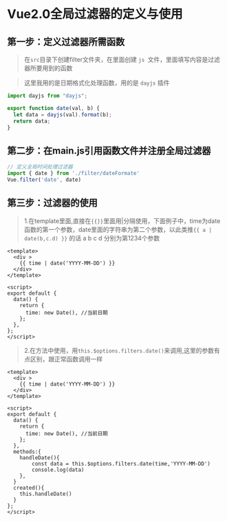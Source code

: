 # Vue2.0全局过滤器的定义与使用

## 第一步：定义过滤器所需函数

> 在`src`目录下创建filter文件夹，在里面创建 `js `文件，里面填写内容是过滤器所要用到的函数

> 这里我用的是日期格式化处理函数，用的是 `dayjs` 插件

```js
import dayjs from "dayjs";

export function date(val, b) {
  let data = dayjs(val).format(b);
  return data;
}
```

## 第二步：在main.js引用函数文件并注册全局过滤器

```js
// 定义全局时间处理过滤器
import { date } from './filter/dateFormate'
Vue.filter('date', date)
```



## 第三步：过滤器的使用

> 1.在template里面,直接在`{{}}`里面用|分隔使用，下面例子中，time为date函数的第一个参数，date里面的字符串为第二个参数，以此类推`{{ a | date(b,c.d) }}` 的话 a b c d 分别为第1234个参数

```vue
<template>
  <div >
  	{{ time | date('YYYY-MM-DD') }}
  </div>
</template>

<script>
export default {
  data() {
    return {
      time: new Date(), //当前日期
    };
  },
};
</script>

```

> 2.在方法中使用，用`this.$options.filters.date()`来调用,这里的参数有点区别，跟正常函数调用一样

```vue
<template>
  <div >
  	{{ time | date('YYYY-MM-DD') }}
  </div>
</template>

<script>
export default {
  data() {
    return {
      time: new Date(), //当前日期
    };
  },
  methods:{
  	handleDate(){
  		const data = this.$options.filters.date(time,'YYYY-MM-DD')
  		console.log(data)
  	},
  }
  created(){
  	this.handleDate()
  }
};
</script>
```

